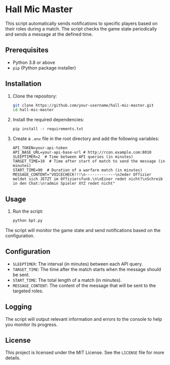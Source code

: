 # Hall Mic Master
This script automatically sends notifications to specific players based on their roles during a match. The script checks the game state periodically and sends a message at the defined time.
## Prerequisites
- Python 3.8 or above
- `pip` (Python package installer)
## Installation
1. Clone the repository:
    ```bash
    git clone https://github.com/your-username/hall-mic-master.git
    cd hall-mic-master
    ```
2. Install the required dependencies:
    ```bash
    pip install -r requirements.txt
    ```
3. Create a `.env` file in the root directory and add the following variables:
    ```plaintext
    API_TOKEN=your-api-token
    API_BASE_URL=your-api-base-url # http://rcon.example.com:8010
    SLEEPTIMER=2  # Time between API queries (in minutes)
    TARGET_TIME=10  # Time after start of match to send the message (in minutes)
    START_TIME=90  # Duration of a warfare match (in minutes)
    MESSAGE_CONTENT="VOICECHECK!!!\n-------------\nJeder Offizier meldet sich JETZT im Offiziersfunk.\n\nEiner redet nicht?\nSchreib in den Chat:\n!admin Spieler XYZ redet nicht"
    ```
## Usage
1. Run the script:
    ```bash
    python bpt.py
    ```
The script will monitor the game state and send notifications based on the configuration.
## Configuration
- `SLEEPTIMER`: The interval (in minutes) between each API query.
- `TARGET_TIME`: The time after the match starts when the message should be sent.
- `START_TIME`: The total length of a match (in minutes).
- `MESSAGE_CONTENT`: The content of the message that will be sent to the targeted roles.
## Logging
The script will output relevant information and errors to the console to help you monitor its progress.
## License
This project is licensed under the MIT License. See the `LICENSE` file for more details.
